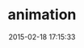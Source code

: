 ---
layout: post
title:  "animation"
repo:   "ericam/compass-animation"
date:   2015-02-18 17:15:33
gemurl: https://github.com/ericam/compass-animation
---